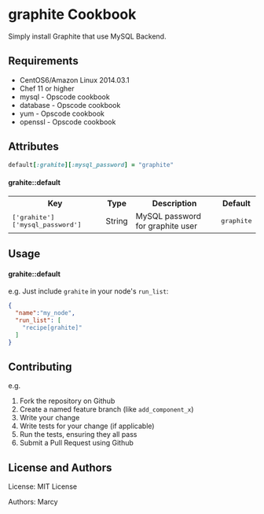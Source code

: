 graphite Cookbook
================
Simply install Graphite that use MySQL Backend.

Requirements
------------
* CentOS6/Amazon Linux 2014.03.1
* Chef 11 or higher
* mysql - Opscode cookbook
* database - Opscode cookbook
* yum - Opscode cookbook
* openssl - Opscode cookbook

Attributes
----------
```ruby
default[:grahite][:mysql_password] = "graphite"
```

#### grahite::default
<table>
  <tr>
    <th>Key</th>
    <th>Type</th>
    <th>Description</th>
    <th>Default</th>
  </tr>
  <tr>
    <td><tt>['grahite']['mysql_password']</tt></td>
    <td>String</td>
    <td>MySQL password for graphite user</td>
    <td><tt>graphite</tt></td>
  </tr>
</table>

Usage
-----
#### grahite::default

e.g.
Just include `grahite` in your node's `run_list`:

```json
{
  "name":"my_node",
  "run_list": [
    "recipe[grahite]"
  ]
}
```

Contributing
------------

e.g.
1. Fork the repository on Github
2. Create a named feature branch (like `add_component_x`)
3. Write your change
4. Write tests for your change (if applicable)
5. Run the tests, ensuring they all pass
6. Submit a Pull Request using Github

License and Authors
-------------------
License: MIT License

Authors: Marcy
